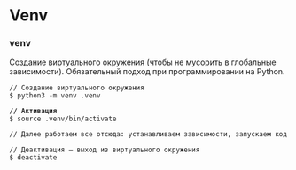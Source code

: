 # Venv

### venv

Создание виртуального окружения (чтобы не мусорить в глобальные зависимости). Обязательный подход при программировании на Python.

<pre><code>// Создание виртуального окружения
$ python3 -m venv .venv

<strong>// Активация
</strong>$ source .venv/bin/activate

// Далее работаем все отсюда: устанавливаем зависимости, запускаем код

// Деактивация — выход из виртуального окружения
$ deactivate
</code></pre>
